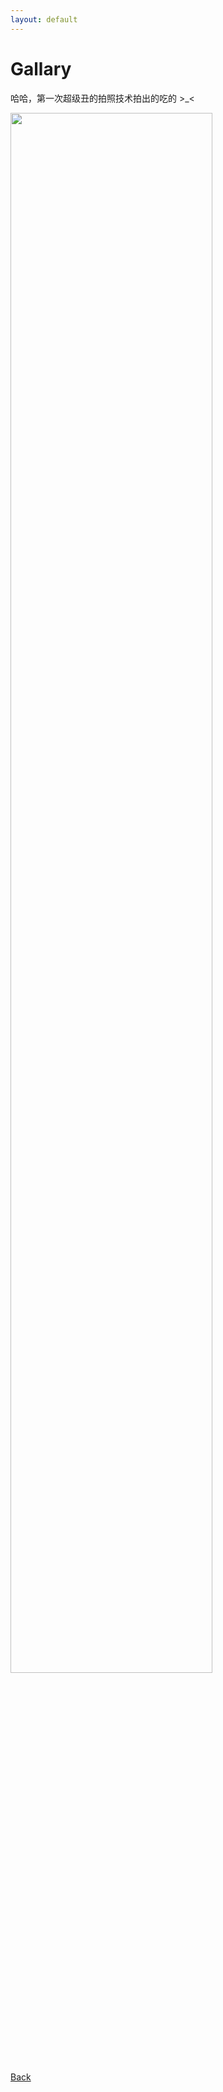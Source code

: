```yaml
---
layout: default
---
```


# Gallary

哈哈，第一次超级丑的拍照技术拍出的吃的 >_<
<br>

<img style="width: 80%" src="assets/img/20180412.jpg">

[Back](./index)
